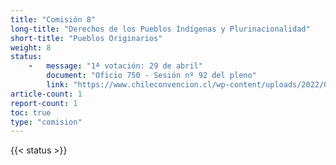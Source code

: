```yaml
---
title: "Comisión 8" 
long-title: "Derechos de los Pueblos Indígenas y Plurinacionalidad"
short-title: "Pueblos Originarios"
weight: 8
status:
    -   message: "1ª votación: 29 de abril" 
        document: "Oficio 750 - Sesión nº 92 del pleno"
        link: "https://www.chileconvencion.cl/wp-content/uploads/2022/04/Oficio-740-con-normas-aprobadas-en-particular-Sesion-92-del-Pleno-FEA.pdf"
article-count: 1
report-count: 1
toc: true
type: "comision"
---
```

{{< status >}}

